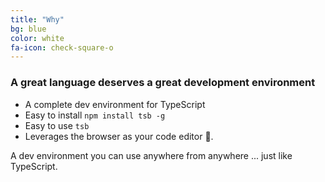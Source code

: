 ```yaml
---
title: "Why"
bg: blue
color: white
fa-icon: check-square-o
---
```


### A great language deserves a great development environment

* A complete dev environment for TypeScript
* Easy to install `npm install tsb -g`
* Easy to use `tsb`
* Leverages the browser as your code editor 🌹.

A dev environment you can use anywhere from anywhere ... just like TypeScript.
